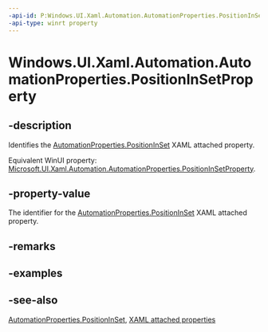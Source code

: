 ```yaml
---
-api-id: P:Windows.UI.Xaml.Automation.AutomationProperties.PositionInSetProperty
-api-type: winrt property
---
```


<!-- Property syntax
public Windows.UI.Xaml.DependencyProperty PositionInSetProperty { get; }
-->

# Windows.UI.Xaml.Automation.AutomationProperties.PositionInSetProperty

## -description

Identifies the [AutomationProperties.PositionInSet](automationproperties_positioninset.md) XAML attached property.

Equivalent WinUI property: [Microsoft.UI.Xaml.Automation.AutomationProperties.PositionInSetProperty](/windows/winui/api/microsoft.ui.xaml.automation.automationproperties.positioninsetproperty).

## -property-value

The identifier for the [AutomationProperties.PositionInSet](automationproperties_positioninset.md) XAML attached property.

## -remarks

## -examples

## -see-also

[AutomationProperties.PositionInSet](automationproperties_positioninset.md), [XAML attached properties](/windows/uwp/xaml-platform/attached-properties-overview)
